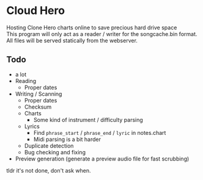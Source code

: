 # Cloud Hero

Hosting Clone Hero charts online to save precious hard drive space\
This program will only act as a reader / writer for the songcache.bin format.\
All files will be served statically from the webserver.

## Todo
* a lot
* Reading
    * Proper dates
* Writing / Scanning
    * Proper dates
    * Checksum
    * Charts
        * Some kind of instrument / difficulty parsing
    * Lyrics
        * Find `phrase_start` / `phrase_end` / `lyric` in notes.chart
        * Midi parsing is a bit harder
    * Duplicate detection
    * Bug checking and fixing
* Preview generation (generate a preview audio file for fast scrubbing)

tldr it's not done, don't ask when.